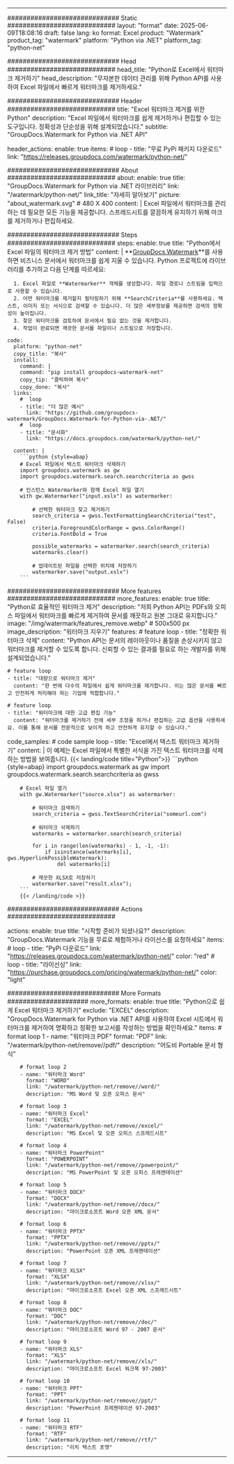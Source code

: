
---
############################# Static ############################
layout: "format"
date:  2025-06-09T18:08:16
draft: false
lang: ko
format: Excel
product: "Watermark"
product_tag: "watermark"
platform: "Python via .NET"
platform_tag: "python-net"

############################# Head ############################
head_title: "Python로 Excel에서 워터마크 제거하기"
head_description: "무자본한 데이터 관리를 위해 Python API를 사용하여 Excel 파일에서 빠르게 워터마크를 제거하세요."

############################# Header ############################
title: "Excel 워터마크 제거를 위한 Python" 
description: "Excel 파일에서 워터마크를 쉽게 제거하거나 편집할 수 있는 도구입니다. 정확성과 단순성을 위해 설계되었습니다."
subtitle: "GroupDocs.Watermark for Python via .NET API" 

header_actions:
  enable: true
  items:
    #  loop
    - title: "무료 PyPi 패키지 다운로드"
      link: "https://releases.groupdocs.com/watermark/python-net/"
      
############################# About ############################
about:
    enable: true
    title: "GroupDocs.Watermark for Python via .NET 라이브러리"
    link: "/watermark/python-net/"
    link_title: "자세히 알아보기"
    picture: "about_watermark.svg" # 480 X 400
    content: |
       Excel 파일에서 워터마크를 관리하는 데 필요한 모든 기능을 제공합니다. 스프레드시트를 깔끔하게 유지하기 위해 마크를 제거하거나 편집하세요.

############################# Steps ############################
steps:
    enable: true
    title: "Python에서 Excel 파일의 워터마크 제거 방법"
    content: |
      **[GroupDocs.Watermark](https://products.groupdocs.com/watermark/python-net/)**를 사용하면 비즈니스 문서에서 워터마크를 쉽게 지울 수 있습니다. Python 프로젝트에 라이브러리를 추가하고 다음 단계를 따르세요:
      
      1. Excel 파일로 **Watermarker** 객체를 생성합니다. 파일 경로나 스트림을 입력으로 사용할 수 있습니다.
      2. 어떤 워터마크를 제거할지 필터링하기 위해 **SearchCriteria**를 사용하세요. 텍스트, 이미지 또는 서식으로 검색할 수 있습니다. 더 많은 세부정보를 제공하면 검색의 정확성이 높아집니다.
      3. 찾은 워터마크를 검토하여 문서에서 필요 없는 것을 제거합니다.
      4. 작업이 완료되면 깨끗한 문서를 파일이나 스트림으로 저장합니다.
   
    code:
      platform: "python-net"
      copy_title: "복사"
      install:
        command: |
        command: "pip install groupdocs-watermark-net"
        copy_tip: "클릭하여 복사"
        copy_done: "복사"
      links:
        #  loop
        - title: "더 많은 예시"
          link: "https://github.com/groupdocs-watermark/GroupDocs.Watermark-for-Python-via-.NET/"
        #  loop
        - title: "문서화"
          link: "https://docs.groupdocs.com/watermark/python-net/"
          
      content: |
        ```python {style=abap}
        # Excel 파일에서 텍스트 워터마크 삭제하기
        import groupdocs.watermark as gw
        import groupdocs.watermark.search.searchcriteria as gwss

        # 인스턴스 Watermarker와 함께 Excel 파일 열기
        with gw.Watermarker("input.xslx") as watermarker:

            # 선택한 워터마크 찾고 제거하기
            search_criteria = gwss.TextFormattingSearchCriteria("test", False)
            criteria.ForegroundColorRange = gwss.ColorRange()
            criteria.FontBold = True

            possible_watermarks = watermarker.search(search_criteria)
            watermarks.clear()

            # 업데이트된 파일을 선택한 위치에 저장하기
            watermarker.save("output.xslx")
        ```            

############################# More features ############################
more_features:
  enable: true
  title: "Python로 효율적인 워터마크 제거"
  description: "저희 Python API는 PDFs와 오피스 파일에서 워터마크를 빠르게 제거하여 문서를 깨끗하고 원본 그대로 유지합니다."
  image: "/img/watermark/features_remove.webp" # 500x500 px
  image_description: "워터마크 지우기"
  features:
    # feature loop
    - title: "정확한 워터마크 삭제"
      content: "Python API는 문서의 레이아웃이나 품질을 손상시키지 않고 워터마크를 제거할 수 있도록 합니다. 신뢰할 수 있는 결과를 필요로 하는 개발자를 위해 설계되었습니다."

    # feature loop
    - title: "대량으로 워터마크 제거"
      content: "한 번에 다수의 파일에서 쉽게 워터마크를 제거합니다. 이는 많은 문서를 빠르고 안전하게 처리해야 하는 기업에 적합합니다."

    # feature loop
    - title: "워터마크에 대한 고급 편집 기능"
      content: "워터마크를 제거하기 전에 세부 조정을 하거나 편집하는 고급 옵션을 사용하세요. 이를 통해 문서를 전문적으로 보이게 하고 안전하게 유지할 수 있습니다."
      
  code_samples:
    # code sample loop
    - title: "Excel에서 텍스트 워터마크 제거하기"
      content: |
        이 예제는 Excel 파일에서 특별한 서식을 가진 텍스트 워터마크를 삭제하는 방법을 보여줍니다.
        {{< landing/code title="Python">}}
        ```python {style=abap}
        import groupdocs.watermark as gw
        import groupdocs.watermark.search.searchcriteria as gwss

        # Excel 파일 열기
        with gw.Watermarker("source.xlsx") as watermarker:

            # 워터마크 검색하기
            search_criteria = gwss.TextSearchCriteria("someurl.com")

            # 워터마크 삭제하기
            watermarks = watermarker.search(search_criteria)

            for i in range(len(watermarks) - 1, -1, -1):
                if isinstance(watermarks[i], gws.HyperlinkPossibleWatermark):
                    del watermarks[i]

            # 깨끗한 XLSX로 저장하기
            watermarker.save("result.xlsx");
        ```
        {{< /landing/code >}}


############################# Actions ############################

actions:
  enable: true
  title: "시작할 준비가 되셨나요?"
  description: "GroupDocs.Watermark 기능을 무료로 체험하거나 라이선스를 요청하세요"
  items:
    #  loop
    - title: "PyPi 다운로드"
      link: "https://releases.groupdocs.com/watermark/python-net/"
      color: "red"
        #  loop
    - title: "라이선싱"
      link: "https://purchase.groupdocs.com/pricing/watermark/python-net/"
      color: "light"


############################# More Formats #####################
more_formats:
    enable: true
    title: "Python으로 쉽게 Excel 워터마크 제거하기"
    exclude: "EXCEL"
    description: "GroupDocs.Watermark for Python via .NET API를 사용하여 Excel 시트에서 워터마크를 제거하여 명확하고 정확한 보고서를 작성하는 방법을 확인하세요."
    items: 
        # format loop 1
        - name: "워터마크 PDF"
          format: "PDF"
          link: "/watermark/python-net/remove//pdf/"
          description: "어도비 Portable 문서 형식"

        # format loop 2
        - name: "워터마크 Word"
          format: "WORD"
          link: "/watermark/python-net/remove//word/"
          description: "MS Word 및 오픈 오피스 문서"
          
        # format loop 3
        - name: "워터마크 Excel"
          format: "EXCEL"
          link: "/watermark/python-net/remove//excel/"
          description: "MS Excel 및 오픈 오피스 스프레드시트"

        # format loop 4
        - name: "워터마크 PowerPoint"
          format: "POWERPOINT"
          link: "/watermark/python-net/remove//powerpoint/"
          description: "MS PowerPoint 및 오픈 오피스 프레젠테이션"

        # format loop 5
        - name: "워터마크 DOCX"
          format: "DOCX"
          link: "/watermark/python-net/remove//docx/"
          description: "마이크로소프트 Word 오픈 XML 문서"
          
        # format loop 6
        - name: "워터마크 PPTX"
          format: "PPTX"
          link: "/watermark/python-net/remove//pptx/"
          description: "PowerPoint 오픈 XML 프레젠테이션"
          
        # format loop 7
        - name: "워터마크 XLSX"
          format: "XLSX"
          link: "/watermark/python-net/remove//xlsx/"
          description: "마이크로소프트 Excel 오픈 XML 스프레드시트"

        # format loop 8
        - name: "워터마크 DOC"
          format: "DOC"
          link: "/watermark/python-net/remove//doc/"
          description: "마이크로소프트 Word 97 - 2007 문서"

        # format loop 9
        - name: "워터마크 XLS"
          format: "XLS"
          link: "/watermark/python-net/remove//xls/"
          description: "마이크로소프트 Excel 워크북 97-2003"

        # format loop 10
        - name: "워터마크 PPT"
          format: "PPT"
          link: "/watermark/python-net/remove//ppt/"
          description: "PowerPoint 프레젠테이션 97-2003"

        # format loop 11
        - name: "워터마크 RTF"
          format: "RTF"
          link: "/watermark/python-net/remove//rtf/"
          description: "리치 텍스트 포맷"

---